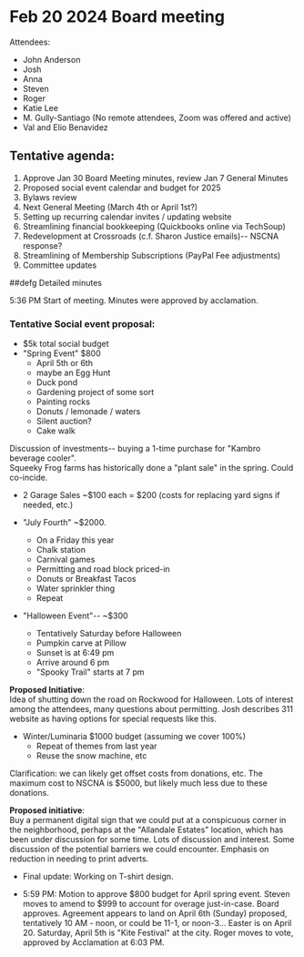 # Feb 20 2024 Board meeting

Attendees:
- John Anderson
- Josh
- Anna
- Steven
- Roger
- Katie Lee
- M. Gully-Santiago
(No remote attendees, Zoom was offered and active)
- Val and Elio Benavidez 


## Tentative agenda:

1. Approve Jan 30 Board Meeting minutes, review Jan 7 General Minutes 
2. Proposed social event calendar and budget for 2025
3. Bylaws review
4. Next General Meeting (March 4th or April 1st?)
5. Setting up recurring calendar invites / updating website
6. Streamlining financial bookkeeping (Quickbooks online via TechSoup)
7. Redevelopment at Crossroads (c.f. Sharon Justice emails)-- NSCNA response?
8. Streamlining of Membership Subscriptions (PayPal Fee adjustments)
9. Committee updates

##defg   Detailed minutes

5:36 PM Start of meeting.  Minutes were approved by acclamation.

### Tentative Social event proposal:
- $5k total social budget
- "Spring Event" $800
    - April 5th or 6th
    - maybe an Egg Hunt
    - Duck pond
    - Gardening project of some sort
    - Painting rocks
    - Donuts / lemonade / waters
    - Silent auction?
    - Cake walk

Discussion of investments-- buying a 1-time purchase for "Kambro beverage cooler".  
Squeeky Frog farms has historically done a "plant sale" in the spring.  Could co-incide.

- 2 Garage Sales ~$100 each = $200 
(costs for replacing yard signs if needed, etc.)
- "July Fourth" ~$2000.
    - On a Friday this year
    - Chalk station
    - Carnival games
    - Permitting and road block priced-in
    - Donuts or Breakfast Tacos
    - Water sprinkler thing
    - Repeat 

- "Halloween Event"-- ~$300
    - Tentatively Saturday before Halloween
    - Pumpkin carve at Pillow
    - Sunset is at 6:49 pm 
    - Arrive around 6 pm
    - "Spooky Trail" starts at 7 pm

**Proposed Initiative**:  
Idea of shutting down the road on Rockwood for Halloween.  Lots of interest among the attendees, many questions about permitting.  Josh describes 311 website as having options for special requests like this.

- Winter/Luminaria $1000 budget (assuming we cover 100%)
    - Repeat of themes from last year
    - Reuse the snow machine, etc

Clarification: we can likely get offset costs from donations, etc.  The maximum cost to NSCNA is $5000, but likely much less due to these donations.  

**Proposed initiative**:  
Buy a permanent digital sign that we could put at a conspicuous corner in the neighborhood, perhaps at the "Allandale Estates" location, which has been under discussion for some time.  Lots of discussion and interest.  Some discussion of the potential barriers we could encounter.  Emphasis on reduction in needing to print adverts.  

- Final update: Working on T-shirt design.  

- 5:59 PM: Motion to approve $800 budget for April spring event.  Steven moves to amend to $999 to account for overage just-in-case.  Board approves.  Agreement appears to land on April 6th (Sunday) proposed, tentatively 10 AM - noon, or could be 11-1, or noon-3...  Easter is on April 20.  Saturday, April 5th is "Kite Festival" at the city.  Roger moves to vote, approved by Acclamation at 6:03 PM. 







